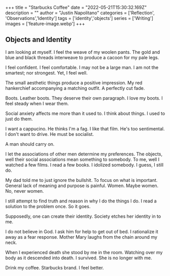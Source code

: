 +++
title = "Starbucks Coffee"
date = "2022-05-21T15:30:32.169Z"
description = ""
author = "Justin Napolitano"
categories = ['Reflection', 'Observations','Identity']
tags = ['identity','objects']
series = ['Writing']
images = ['feature-image.webp']
+++


## Objects and Identity

I am looking at myself.  I feel the weave of my woolen pants.  The gold and blue and black threads interweave to produce a cacoon for my pale legs.  

I feel confident.  I feel comfortable.  I may not be a large man. I am not the smartest; nor strongest.  Yet, I feel well.  

The small aesthetic things produce a positive impression. My red hankerchief accompanying a matching outfit.  A perfectly cut fade.  

Boots.  Leather boots.  They deserve their own paragraph.  I love my boots. I feel steady when I wear them.

Social anxiety affects me more than it used to.  I think about things.  I used to just do them. 

I want a cappucino.  He thinks I'm a fag.  I like that film.  He's too sentimental.  I don't want to drive.  He must be socialist.  

A man should carry on.  

I let the associations of other men determine my preferences.  The objects, well their social associations mean something to somebody.  To me, well I watched a few films.  I read a few books.  I idolized somebody.  I guess, I still do. 

My dad told me to just ignore the bullshit.  To focus on what is important.  General lack of meaning and purpose is painful.  Women.  Maybe women.  No, never women.

I still attempt to find truth and reason in why I do the things I do.  I read a solution to the problem once.  So it goes.  

Supposedly, one can create their identity.  Society etches her identity in to me.

I do not believe in God.  I ask him for help to get out of bed.  I rationalize it away as a fear response.  Mother Mary laughs from the chain around my neck.  

When I experienced death she stood by me in the room.  Watching over my body as it descended into death.  I survived.  She is no longer with me.  

Drink my coffee.  Starbucks brand.  I feel better.  



